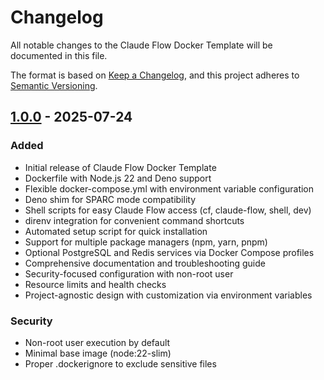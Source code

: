 # Changelog

All notable changes to the Claude Flow Docker Template will be documented in this file.

The format is based on [Keep a Changelog](https://keepachangelog.com/en/1.0.0/),
and this project adheres to [Semantic Versioning](https://semver.org/spec/v2.0.0.html).

## [1.0.0] - 2025-07-24

### Added
- Initial release of Claude Flow Docker Template
- Dockerfile with Node.js 22 and Deno support
- Flexible docker-compose.yml with environment variable configuration
- Deno shim for SPARC mode compatibility
- Shell scripts for easy Claude Flow access (cf, claude-flow, shell, dev)
- direnv integration for convenient command shortcuts
- Automated setup script for quick installation
- Support for multiple package managers (npm, yarn, pnpm)
- Optional PostgreSQL and Redis services via Docker Compose profiles
- Comprehensive documentation and troubleshooting guide
- Security-focused configuration with non-root user
- Resource limits and health checks
- Project-agnostic design with customization via environment variables

### Security
- Non-root user execution by default
- Minimal base image (node:22-slim)
- Proper .dockerignore to exclude sensitive files

[1.0.0]: https://github.com/yourusername/claude-flow-docker-template/releases/tag/v1.0.0